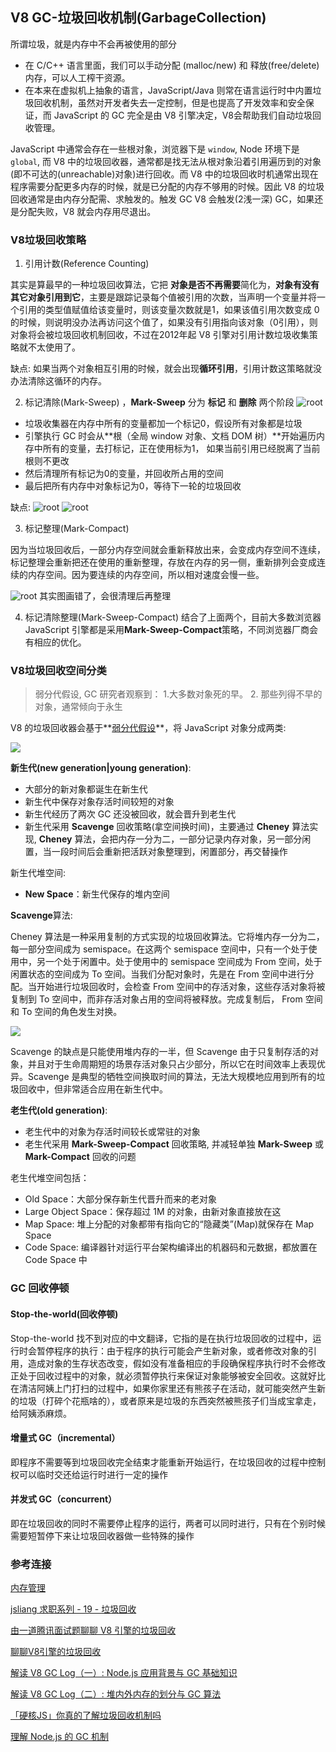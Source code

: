 ## V8 GC-垃圾回收机制(GarbageCollection)

所谓垃圾，就是内存中不会再被使用的部分
- 在 C/C++ 语言里面，我们可以手动分配 (malloc/new) 和 释放(free/delete) 内存，可以人工榨干资源。
- 在本来在虚拟机上抽象的语言，JavaScript/Java 则常在语言运行时中内置垃圾回收机制，虽然对开发者失去一定控制，但是也提高了开发效率和安全保证，而 JavaScript 的 GC 完全是由 V8 引擎决定，V8会帮助我们自动垃圾回收管理。

JavaScript 中通常会存在一些根对象，浏览器下是 `window`, Node 环境下是 `global`, 而 V8 中的垃圾回收器，通常都是找无法从根对象沿着引用遍历到的对象(即不可达的(unreachable)对象)进行回收。而 V8 中的垃圾回收时机通常出现在程序需要分配更多内存的时候，就是已分配的内存不够用的时候。因此 V8 的垃圾回收通常是由内存分配需、求触发的。触发 GC V8 会触发(2浅一深) GC，如果还是分配失败，V8 就会内存用尽退出。

### V8垃圾回收策略

1. 引用计数(Reference Counting)

其实是算最早的一种垃圾回收算法，它把 **对象是否不再需要**简化为，**对象有没有其它对象引用到它**，主要是跟踪记录每个值被引用的次数，当声明一个变量并将一个引用的类型值赋值给该变量时，则该变量次数就是1，如果该值引用次数变成 0 的时候，则说明没办法再访问这个值了，如果没有引用指向该对象（0引用），则对象将会被垃圾回收机制回收，不过在2012年起 V8 引擎对引用计数垃圾收集策略就不太使用了。

缺点: 如果当两个对象相互引用的时候，就会出现**循环引用**，引用计数这策略就没办法清除这循环的内存。

2. 标记清除(Mark-Sweep)
，**Mark-Sweep** 分为 **标记** 和 **删除** 两个阶段
![root](./images/WX20210315-153638.png)

- 垃圾收集器在内存中所有的变量都加一个标记0，假设所有对象都是垃圾
- 引擎执行 GC 时会从**根（全局 window 对象、文档 DOM 树）**开始遍历内存中所有的变量，去打标记，正在使用标为1， 如果当前引用已经脱离了当前根则不更改
- 然后清理所有标记为0的变量，并回收所占用的空间
- 最后把所有内存中对象标记为0，等待下一轮的垃圾回收

缺点:
![root](./images/MarkSweep.jpg)
![root](./images/MarkSweep2.png)


3. 标记整理(Mark-Compact)

因为当垃圾回收后，一部分内存空间就会重新释放出来，会变成内存空间不连续，标记整理会重新把还在使用的重新整理，存放在内存的另一侧，重新排列会变成连续的内存空间。因为要连续的内存空间，所以相对速度会慢一些。

![root](./images/MarkCompact2.png)
其实图画错了，会很清理后再整理


4. 标记清除整理(Mark-Sweep-Compact)
结合了上面两个，目前大多数浏览器 JavaScript 引擎都是采用**Mark-Sweep-Compact**策略，不同浏览器厂商会有相应的优化。

### V8垃圾回收空间分类

> 弱分代假设, GC 研究者观察到： 1.大多数对象死的早。 2. 那些列得不早的对象，通常倾向于永生

V8 的垃圾回收器会基于**[弱分代假设](https://developer.aliyun.com/article/592878)**，将 JavaScript 对象分成两类:

![](./images/newold_stack.png)

**新生代(new generation|young generation)**:
  - 大部分的新对象都诞生在新生代
  - 新生代中保存对象存活时间较短的对象
  - 新生代经历了两次 GC 还没被回收，就会晋升到老生代
  - 新生代采用 **Scavenge** 回收策略(拿空间换时间)，主要通过 **Cheney** 算法实现, **Cheney** 算法，会把内存一分为二，一部分记录内存对象，另一部分闲置，当一段时间后会重新把活跃对象整理到，闲置部分，再交替操作

  新生代堆空间:
  - **New Space**：新生代保存的堆内空间


**Scavenge**算法:

Cheney 算法是一种采用复制的方式实现的垃圾回收算法。它将堆内存一分为二，每一部分空间成为 semispace。在这两个 semispace 空间中，只有一个处于使用中，另一个处于闲置中。处于使用中的 semispace 空间成为 From 空间，处于闲置状态的空间成为 To 空间。当我们分配对象时，先是在 From 空间中进行分配。当开始进行垃圾回收时，会检查 From 空间中的存活对象，这些存活对象将被复制到 To 空间中，而非存活对象占用的空间将被释放。完成复制后， From 空间和 To 空间的角色发生对换。

![](./images/semispace.png)

Scavenge 的缺点是只能使用堆内存的一半，但 Scavenge 由于只复制存活的对象，并且对于生命周期短的场景存活对象只占少部分，所以它在时间效率上表现优异。Scavenge 是典型的牺牲空间换取时间的算法，无法大规模地应用到所有的垃圾回收中，但非常适合应用在新生代中。


**老生代(old generation)**:
  - 老生代中的对象为存活时间较长或常驻的对象
  - 老生代采用 **Mark-Sweep-Compact** 回收策略, 并减轻单独 **Mark-Sweep** 或 **Mark-Compact** 回收的问题

老生代堆空间包括：
  - Old Space：大部分保存新生代晋升而来的老对象
  - Large Object Space：保存超过 1M 的对象，由新对象直接放在这
  - Map Space: 堆上分配的对象都带有指向它的“隐藏类”(Map)就保存在 Map Space
  - Code Space: 编译器针对运行平台架构编译出的机器码和元数据，都放置在 Code Space 中

### GC 回收停顿

#### Stop-the-world(回收停顿)

Stop-the-world 找不到对应的中文翻译，它指的是在执行垃圾回收的过程中，运行时会暂停程序的执行：由于程序的执行可能会产生新对象，或者修改对象的引用，造成对象的生存状态改变，假如没有准备相应的手段确保程序执行时不会修改正处于回收过程中的对象，就必须暂停执行来保证对象能够被安全回收。这就好比在清洁阿姨上门打扫的过程中，如果你家里还有熊孩子在活动，就可能突然产生新的垃圾（打碎个花瓶啥的），或者原来是垃圾的东西突然被熊孩子们当成宝拿走，给阿姨添麻烦。

#### 增量式 GC（incremental）

即程序不需要等到垃圾回收完全结束才能重新开始运行，在垃圾回收的过程中控制权可以临时交还给运行时进行一定的操作


#### 并发式 GC（concurrent）

即在垃圾回收的同时不需要停止程序的运行，两者可以同时进行，只有在个别时候需要短暂停下来让垃圾回收器做一些特殊的操作


### 参考连接

[内存管理](https://developer.mozilla.org/zh-CN/docs/Web/JavaScript/Memory_Management)

[jsliang 求职系列 - 19 - 垃圾回收](https://juejin.cn/post/6896988786547228679)

[由一道腾讯面试题聊聊 V8 引擎的垃圾回收](https://mp.weixin.qq.com/s/cFGHz7FYG9CzpOE-QSMRDg)

[聊聊V8引擎的垃圾回收](https://juejin.cn/post/6844903591510016007#heading-10)

[解读 V8 GC Log（一）: Node.js 应用背景与 GC 基础知识](https://developer.aliyun.com/article/592878)

[解读 V8 GC Log（二）: 堆内外内存的划分与 GC 算法](https://developer.aliyun.com/article/592880)

[「硬核JS」你真的了解垃圾回收机制吗](https://juejin.cn/post/6981588276356317214#heading-4)

[理解 Node.js 的 GC 机制](https://cloud.tencent.com/developer/article/1699977)